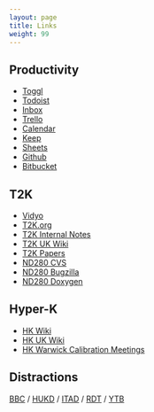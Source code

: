 ```yaml
---
layout: page
title: Links
weight: 99
---
```


## Productivity
* [Toggl](https://toggl.com/app/timer)
* [Todoist](https://todoist.com/app)
* [Inbox](https://inbox.google.com)
* [Trello](https://trello.com/)
* [Calendar](http://www.google.com/calendar)
* [Keep](https://keep.google.com/u/0/)
* [Sheets](https://docs.google.com/spreadsheets/u/0/)
* [Github](https://github.com/davehadley)
* [Bitbucket](https://bitbucket.org/dhadley/)

## T2K
* [Vidyo](https://kekwrtc1.kek.jp/web/)
* [T2K.org](http://www.t2k.org/events_listing)
* [T2K Internal Notes](www.t2k.org/docs/technotes/)
* [T2K UK Wiki](http://www.t2kuk.org/wiki/DavidHadley)
* [T2K Papers](http://t2k-experiment.org/publications/)
* [ND280 CVS](http://repo.nd280.org/viewvc)
* [ND280 Bugzilla](http://bugzilla.nd280.org)
* [ND280 Doxygen](http://hep.lancs.ac.uk/nd280Doc/)

<!-- * [ND280 LXR](https://repo.nd280.org/lxr) -->

## Hyper-K
* [HK Wiki](https://wiki.hyperk.org/DavidHadley)
* [HK UK Wiki](https://wiki.uk.hyperk.org/DavidHadley)
* [HK Warwick Calibration Meetings](https://wiki.uk.hyperk.org/WarwickCalibrationMeetings)

## Distractions
[BBC](http://www.bbc.co.uk/news/politics)
/ [HUKD](https://www.hotukdeals.com/) 
/ [ITAD](https://isthereanydeal.com/waitlist/)
/ [RDT](https://www.reddit.com/)
/ [YTB](https://www.youtube.com/feed/subscriptions)

